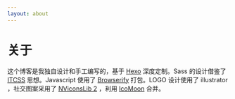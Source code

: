 ```yaml
---
layout: about
---
```


# 关于

这个博客是我独自设计和手工编写的，基于 [Hexo] 深度定制。Sass 的设计借鉴了 [ITCSS] 思想。Javascript 使用了 [Browserify] 打包。LOGO 设计使用了 illustrator ，社交图案采用了 [NViconsLib 2] ，利用 [IcoMoon] 合并。

[Hexo]: //hexo.io/
[ITCSS]: //itcss.io/
[Browserify]: //browserify.org/
[NViconsLib 2]: //github.com/nullice/NViconsLib_Silhouette
[IcoMoon]: //icomoon.io/
